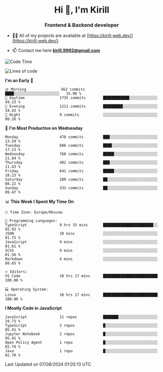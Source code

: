 <h1 align="center">Hi 👋, I'm Kirill</h1>
<h3 align="center">Frontend & Backend developer</h3>

- 👨‍💻 All of my projects are available at [https://kirill-web.dev/](https://kirill-web.dev/)

- 📫 Contact me here **kirill.9992@gmail.com**











<!--START_SECTION:waka-->
![Code Time](http://img.shields.io/badge/Code%20Time-1%2C912%20hrs%2027%20mins-blue)

![Lines of code](https://img.shields.io/badge/From%20Hello%20World%20I%27ve%20Written-4.0%20million%20lines%20of%20code-blue)

**I'm an Early 🐤** 

```text
🌞 Morning                562 commits         ████░░░░░░░░░░░░░░░░░░░░░   15.98 % 
🌆 Daytime                1735 commits        ████████████░░░░░░░░░░░░░   49.33 % 
🌃 Evening                1211 commits        █████████░░░░░░░░░░░░░░░░   34.43 % 
🌙 Night                  9 commits           ░░░░░░░░░░░░░░░░░░░░░░░░░   00.26 % 
```
📅 **I'm Most Productive on Wednesday** 

```text
Monday                   478 commits         ███░░░░░░░░░░░░░░░░░░░░░░   13.59 % 
Tuesday                  606 commits         ████░░░░░░░░░░░░░░░░░░░░░   17.23 % 
Wednesday                768 commits         █████░░░░░░░░░░░░░░░░░░░░   21.84 % 
Thursday                 402 commits         ███░░░░░░░░░░░░░░░░░░░░░░   11.43 % 
Friday                   641 commits         █████░░░░░░░░░░░░░░░░░░░░   18.23 % 
Saturday                 289 commits         ██░░░░░░░░░░░░░░░░░░░░░░░   08.22 % 
Sunday                   333 commits         ██░░░░░░░░░░░░░░░░░░░░░░░   09.47 % 
```


📊 **This Week I Spent My Time On** 

```text
🕑︎ Time Zone: Europe/Moscow

💬 Programming Languages: 
TypeScript               9 hrs 33 mins       ███████████████████████░░   92.93 % 
JSON                     10 mins             ░░░░░░░░░░░░░░░░░░░░░░░░░   01.75 % 
JavaScript               9 mins              ░░░░░░░░░░░░░░░░░░░░░░░░░   01.61 % 
SCSS                     9 mins              ░░░░░░░░░░░░░░░░░░░░░░░░░   01.56 % 
Markdown                 4 mins              ░░░░░░░░░░░░░░░░░░░░░░░░░   00.65 % 

🔥 Editors: 
VS Code                  10 hrs 17 mins      █████████████████████████   100.00 % 

💻 Operating System: 
Linux                    10 hrs 17 mins      █████████████████████████   100.00 % 
```

**I Mostly Code in JavaScript** 

```text
JavaScript               11 repos            ███████░░░░░░░░░░░░░░░░░░   29.73 % 
TypeScript               2 repos             █░░░░░░░░░░░░░░░░░░░░░░░░   05.41 % 
Jupyter Notebook         2 repos             █░░░░░░░░░░░░░░░░░░░░░░░░   05.41 % 
Open Policy Agent        1 repo              █░░░░░░░░░░░░░░░░░░░░░░░░   02.70 % 
Java                     1 repo              █░░░░░░░░░░░░░░░░░░░░░░░░   02.70 % 
```




 Last Updated on 07/08/2024 01:05:13 UTC
<!--END_SECTION:waka-->
